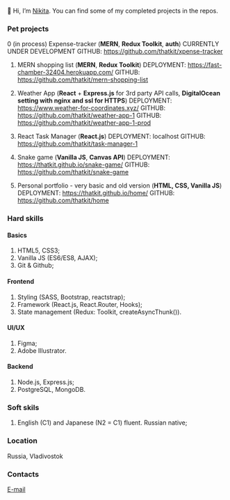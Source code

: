 👋 Hi, I’m [Nikita](https://github.com/thatkit). You can find some of my completed projects in the repos.


### Pet projects
0 (in process) Expense-tracker (**MERN**, **Redux Toolkit**, **auth**)
CURRENTLY UNDER DEVELOPMENT
GITHUB: https://github.com/thatkit/xpense-tracker

1. MERN shopping list (**MERN**, **Redux Toolkit**)
DEPLOYMENT: https://fast-chamber-32404.herokuapp.com/
GITHUB: https://github.com/thatkit/mern-shopping-list

2. Weather App (**React** + **Express.js** for 3rd party API calls, **DigitalOcean setting with nginx and ssl for HTTPS**)
DEPLOYMENT: https://www.weather-for-coordinates.xyz/
GITHUB: https://github.com/thatkit/weather-app-1
GITHUB: https://github.com/thatkit/weather-app-1-prod

3. React Task Manager (**React.js**)
DEPLOYMENT: localhost
GITHUB: https://github.com/thatkit/task-manager-1

4. Snake game (**Vanilla JS**, **Canvas API**)
DEPLOYMENT: https://thatkit.github.io/snake-game/
GITHUB: https://github.com/thatkit/snake-game

5. Personal portfolio - very basic and old version (**HTML, CSS, Vanilla JS**)
DEPLOYMENT: https://thatkit.github.io/home/
GITHUB: https://github.com/thatkit/home

### Hard skills

#### Basics
1. HTML5, CSS3;
2. Vanilla JS (ES6/ES8, AJAX);
3. Git & Github;

#### Frontend
1. Styling (SASS, Bootstrap, reactstrap);
2. Framework (React.js, React.Router, Hooks);
3. State management (Redux: Toolkit, createAsyncThunk()).

#### UI/UX
1. Figma;
2. Adobe Illustrator.

#### Backend
1. Node.js, Express.js;
2. PostgreSQL, MongoDB.

### Soft skils
1. English (C1) and Japanese (N2 = C1) fluent. Russian native;

### Location
Russia, Vladivostok

### Contacts
[E-mail](mailto:emper137137@gmail.com?subject=[GitHub]%20Hello%20Nikita)
